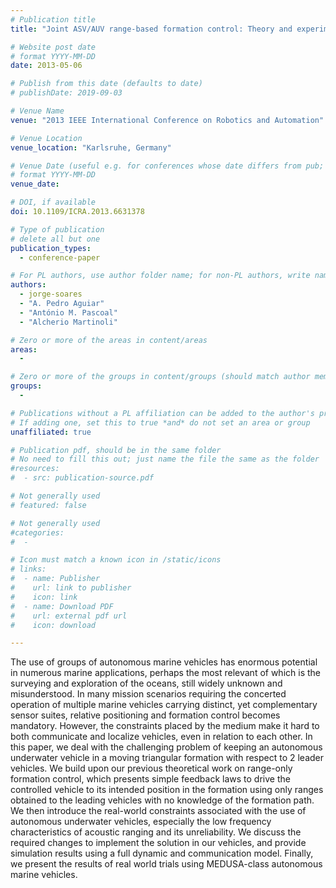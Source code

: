```yaml
---
# Publication title
title: "Joint ASV/AUV range-based formation control: Theory and experimental results"

# Website post date
# format YYYY-MM-DD
date: 2013-05-06

# Publish from this date (defaults to date)
# publishDate: 2019-09-03

# Venue Name
venue: "2013 IEEE International Conference on Robotics and Automation"

# Venue Location
venue_location: "Karlsruhe, Germany"

# Venue Date (useful e.g. for conferences whose date differs from pub; defaults to date)
# format YYYY-MM-DD
venue_date:

# DOI, if available
doi: 10.1109/ICRA.2013.6631378

# Type of publication
# delete all but one
publication_types:
  - conference-paper

# For PL authors, use author folder name; for non-PL authors, write name as in paper within ""
authors:
  - jorge-soares
  - "A. Pedro Aguiar"
  - "António M. Pascoal"
  - "Alcherio Martinoli"

# Zero or more of the areas in content/areas
areas:
  -

# Zero or more of the groups in content/groups (should match author membership)
groups:
  -

# Publications without a PL affiliation can be added to the author's profile without showing up elsewhere
# If adding one, set this to true *and* do not set an area or group
unaffiliated: true

# Publication pdf, should be in the same folder
# No need to fill this out; just name the file the same as the folder
#resources:
#  - src: publication-source.pdf

# Not generally used
# featured: false

# Not generally used
#categories:
#  -

# Icon must match a known icon in /static/icons
# links:
#  - name: Publisher
#    url: link to publisher
#    icon: link
#  - name: Download PDF
#    url: external pdf url
#    icon: download

---
```


The use of groups of autonomous marine vehicles has enormous potential in numerous marine applications, perhaps the most relevant of which is the surveying and exploration of the oceans, still widely unknown and misunderstood. In many mission scenarios requiring the concerted operation of multiple marine vehicles carrying distinct, yet complementary sensor suites, relative positioning and formation control becomes mandatory. However, the constraints placed by the medium make it hard to both communicate and localize vehicles, even in relation to each other. In this paper, we deal with the challenging problem of keeping an autonomous underwater vehicle in a moving triangular formation with respect to 2 leader vehicles. We build upon our previous theoretical work on range-only formation control, which presents simple feedback laws to drive the controlled vehicle to its intended position in the formation using only ranges obtained to the leading vehicles with no knowledge of the formation path. We then introduce the real-world constraints associated with the use of autonomous underwater vehicles, especially the low frequency characteristics of acoustic ranging and its unreliability. We discuss the required changes to implement the solution in our vehicles, and provide simulation results using a full dynamic and communication model. Finally, we present the results of real world trials using MEDUSA-class autonomous marine vehicles.
